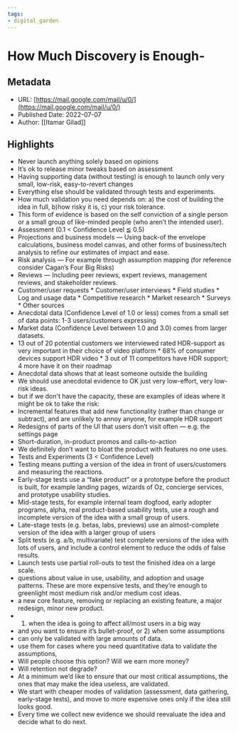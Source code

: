 ```yaml
---
tags: 
- digital_garden
---
```

# How Much Discovery is Enough-
## Metadata
* URL: [https://mail.google.com/mail/u/0/](https://mail.google.com/mail/u/0/)
* Published Date: 2022-07-07
* Author: [[Itamar Gilad]]

## Highlights
* Never launch anything solely based on opinions
* It’s ok to release minor tweaks based on assessment
* Having supporting data (without testing) is enough to launch only very small, low-risk, easy-to-revert changes
* Everything else should be validated through tests and experiments.
* How much validation you need depends on: a) the cost of building the idea in full, b)how risky it is, c) your risk tolerance.
* This form of evidence is based on the self conviction of a single person or a small group of like-minded people (who aren’t the intended user).
* Assessment (0.1 < Confidence Level ≦ 0.5)
* Projections and business models — Using back-of the envelope calculations, business model canvas, and other forms of business/tech analysis to refine our estimates of impact and ease.
* Risk analysis — For example through assumption mapping (for reference consider Cagan’s Four Big Risks)
* Reviews — Including peer reviews, expert reviews, management reviews, and stakeholder reviews.
* Customer/user requests * Customer/user interviews * Field studies * Log and usage data * Competitive research * Market research * Surveys * Other sources
* Anecdotal data (Confidence Level of 1.0 or less) comes from a small set of data points: 1-3 users/customers expressing
* Market data (Confidence Level between 1.0 and 3.0) comes from larger datasets.
* 13 out of 20 potential customers we interviewed rated HDR-support as very important in their choice of video platform * 68% of consumer devices support HDR video * 3 out of 11 competitors have HDR support; 4 more have it on their roadmap
* Anecdotal data shows that at least someone outside the building
* We should use anecdotal evidence to OK just very low-effort, very low-risk ideas.
* but if we don't have the capacity, these are examples of ideas where it might be ok to take the risk:
* Incremental features that add new functionality (rather than change or subtract), and are unlikely to annoy anyone, for example HDR support
* Redesigns of parts of the UI that users don’t visit often — e.g. the settings page
* Short-duration, in-product promos and calls-to-action
* We definitely don’t want to bloat the product with features no one uses.
* Tests and Experiments (3 < Confidence Level)
* Testing means putting a version of the idea in front of users/customers and measuring the reactions.
* Early-stage tests use a “fake product” or a prototype before the product is built, for example landing pages, wizards of Oz, concierge services, and prototype usability studies.
* Mid-stage tests, for example internal team dogfood, early adopter programs, alpha, real product-based usability tests, use a rough and incomplete version of the idea with a small group of users.
* Late-stage tests (e.g. betas, labs, previews) use an almost-complete version of the idea with a larger group of users
* Split tests (e.g. a/b, multivariate) test complete versions of the idea with lots of users, and include a control element to reduce the odds of false results.
* Launch tests use partial roll-outs to test the finished idea on a large scale.
* questions about value in use, usability, and adoption and usage patterns. These are more expensive tests, and they’re enough to greenlight most medium risk and/or medium cost ideas.
* a new core feature, removing or replacing an existing feature, a major redesign, minor new product.
* 1) when the idea is going to affect all/most users in a big way
* and you want to ensure it’s bullet-proof, or 2) when some assumptions
* can only be validated with large amounts of data.
* use them for cases where you need quantitative data to validate the assumptions,
* Will people choose this option? Will we earn more money?
* Will retention not degrade?
* At a minimum we’d like to ensure that our most critical assumptions, the ones that may make the idea useless, are validated.
* We start with cheaper modes of validation (assessment, data gathering, early-stage tests), and move to more expensive ones only if the idea still looks good.
* Every time we collect new evidence we should reevaluate the idea and decide what to do next.